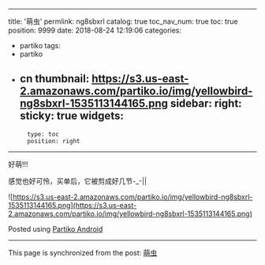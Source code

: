 
---
title: '萌虫'
permlink: ng8sbxrl
catalog: true
toc_nav_num: true
toc: true
position: 9999
date: 2018-08-24 12:19:06
categories:
- partiko
tags:
- partiko
- cn
thumbnail: https://s3.us-east-2.amazonaws.com/partiko.io/img/yellowbird-ng8sbxrl-1535113144165.png
sidebar:
    right:
        sticky: true
widgets:
    -
        type: toc
        position: right
---


好萌!!!

感觉也好可怜，买单后，它被剪成好几节-_-||

![https://s3.us-east-2.amazonaws.com/partiko.io/img/yellowbird-ng8sbxrl-1535113144165.png](https://s3.us-east-2.amazonaws.com/partiko.io/img/yellowbird-ng8sbxrl-1535113144165.png)

Posted using [Partiko Android](https://play.google.com/store/apps/details?id=io.partiko.android)

- - -

This page is synchronized from the post: [萌虫](https://steemit.com/@yellowbird/ng8sbxrl)
